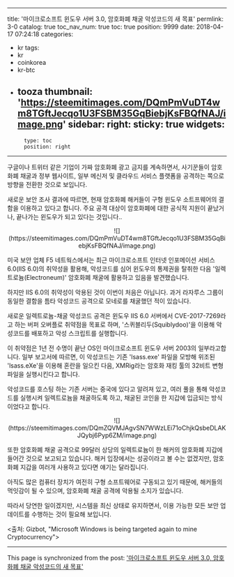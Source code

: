 
---
title: '마이크로소프트 윈도우 서버 3.0, 암호화폐 채굴 악성코드의 새 목표'
permlink: 3-0
catalog: true
toc_nav_num: true
toc: true
position: 9999
date: 2018-04-17 07:24:18
categories:
- kr
tags:
- kr
- coinkorea
- kr-btc
- tooza
thumbnail: 'https://steemitimages.com/DQmPmVuDT4wm8TGftJecqo1U3FSBM35GqBiebjKsFBQfNAJ/image.png'
sidebar:
    right:
        sticky: true
widgets:
    -
        type: toc
        position: right
---


구글이나 트위터 같은 기업이 가짜 암호화폐 광고 금지를 계속하면서, 사기꾼들이 암호화폐 채굴과 정부 웹사이트, 일부 메신저 및 클라우드 서비스 플랫폼을 공격하는 쪽으로 방향을 전환한 것으로 보입니다.

새로운 보안 조사 결과에 따르면, 현재 암호화폐 해커들이 구형 윈도우 소트프웨어의 결함을 이용하고 있다고 합니다.  주요 공격 대상이 암호화폐에 대한 공식적 지원이 끝났거나, 끝나가는 윈도우가 되고 있다는 것입니다..

<center>
![](https://steemitimages.com/DQmPmVuDT4wm8TGftJecqo1U3FSBM35GqBiebjKsFBQfNAJ/image.png)
</center>

미국 보안 업체 F5 네트웍스에서는 최근 마이크로소프트 인터넷 인포메이션 서비스 6.0(IIS 6.0)의 취약성을 활용해,  악성코드를 심어 윈도우의 통제권을 탈취한 다음 '일렉트로늄(Electroneum)' 암호화폐 채굴에 활용하고 있음을 발견했습니다.

하지만 IIS 6.0의 취약성이 악용된 것이 이번이 처음은 아닙니다.  과거 라자루스 그룹이 동일한 결함을 틈타 악성코드 공격으로 모네로를 채굴했던 적이 있습니다.

새로운 일렉트로늄-채굴 악성코드 공격은 윈도우 IIS 6.0 서버에서 CVE-2017-7269라고 하는 버퍼 오버플로 취약점을 목표로 하며, '스퀴블리두(Squiblydoo)'을 이용해 악성코드를 배포하고 악성 스크립트를 실행합니다. 

이 취약점은 1년 전 수명이 끝난 OS인 마이크로소프트 윈도우 서버 2003의 일부라고합니다.  일부 보고서에 따르면, 이 악성코드는 기존 'lsass.exe' 파일을 모방해 위조된 'lsass.eXe'을 이용해 혼란을 일으킨 다음,  XMRig라는 암호화 재킹 툴의 32비트 변형 파일을 실행시킨다고 합니다.

악성코드를 호스팅 하는 기존 서버는 중국에 있다고 알려져 있고,  여러 풀을 통해 악성코드를 실행시켜 일렉트로늄을 채굴하도록 하고, 채굴된 코인을 한 지갑에 입금되는 방식이었다고 합니다. 

<center>
![](https://steemitimages.com/DQmZQVMJAgvSN7WWzLEi71oChjkQsbeDLAKJQybj6Pyp6ZM/image.png)
</center>

또한 암호화폐 채굴 공격으로 99달러 상당의 일렉트로늄이 한 해커의 암호화폐 지갑에 들어간 것으로 보고되고 있습니다.  해커 입장에서는 성공이라고 볼 수는 없겠지만, 암호화폐 지갑을 여러개 사용하고 있다면 얘기는 달라집니다. 

아직도 많은 컴퓨터 장치가 여전히 구형 소프트웨어로 구동되고 있기 때문에, 해커들의 먹잇감이 될 수 있으며, 암호화폐 채굴 공격에 악용될 소지가 있습니다.

따라서 당연한 일이겠지만, 시스템을 최신 상태로 유지하면서, 이용 가능한 모든 보안 업데이트를 수행하는 것이 필요해 보입니다. 

<출처: Gizbot, "Microsoft Windows is being targeted again to mine Cryptocurrency">

- - -

This page is synchronized from the post: ['마이크로소프트 윈도우 서버 3.0, 암호화폐 채굴 악성코드의 새 목표'](https://steemit.com/@pius.pius/3-0)
